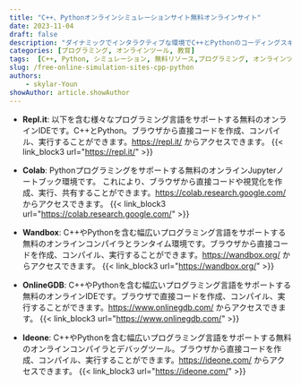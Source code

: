 ```yaml
---
title: "C++、Pythonオンラインシミュレーションサイト無料オンラインサイト"
date: 2023-11-04
draft: false
description: "ダイナミックでインタラクティブな環境でC++とPythonのコーディングスキルをテストし、向上させることができる無料のオンラインシミュレーションプラットフォームをご覧ください。"
categories: [プログラミング, オンラインツール, 教育]
tags:  [C++, Python, シミュレーション, 無料リソース,プログラミング, オンラインツール, 教育]
slug: /free-online-simulation-sites-cpp-python
authors: 
    - skylar-Youn
showAuthor: article.showAuthor
---
```



- **Repl.it**: 以下を含む様々なプログラミング言語をサポートする無料のオンラインIDEです。C++とPython。ブラウザから直接コードを作成、コンパイル、実行することができます。https://repl.it/ からアクセスできます。
{{< link_block3 url="https://repl.it/" >}}

- **Colab**: Pythonプログラミングをサポートする無料のオンラインJupyterノートブック環境です。 これにより、ブラウザから直接コードや視覚化を作成、実行、共有することができます。https://colab.research.google.com/ からアクセスできます。
{{< link_block3 url="https://colab.research.google.com/" >}}

- **Wandbox**: C++やPythonを含む幅広いプログラミング言語をサポートする無料のオンラインコンパイラとランタイム環境です。ブラウザから直接コードを作成、コンパイル、実行することができます。https://wandbox.org/ からアクセスできます。
{{< link_block3 url="https://wandbox.org/" >}}

- **OnlineGDB**: C++やPythonを含む幅広いプログラミング言語をサポートする無料のオンラインIDEです。ブラウザで直接コードを作成、コンパイル、実行することができます。https://www.onlinegdb.com/ からアクセスできます。
{{< link_block3 url="https://www.onlinegdb.com/" >}}

- **Ideone**: C++やPythonを含む幅広いプログラミング言語をサポートする無料のオンラインコンパイラとデバッグツール。ブラウザから直接コードを作成、コンパイル、実行することができます。https://ideone.com/ からアクセスできます。
{{< link_block3 url="https://ideone.com/" >}}
 